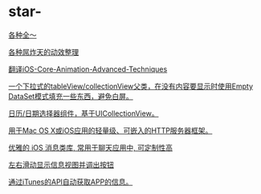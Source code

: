 # star-

<a href="https://github.com/sindresorhus/awesome">各种全～</a>

<a href="https://github.com/sxyx2008/awesome-ios-animation">各种屌炸天的动效整理</a>

<a href="https://github.com/AttackOnDobby/iOS-Core-Animation-Advanced-Techniques">翻译iOS-Core-Animation-Advanced-Techniques</a>

<a href="https://github.com/dzenbot/DZNEmptyDataSet">一个下拉式的tableView/collectionView父类，在没有内容要显示时使用Empty DataSet模式填充一些东西，避免白屏。</a>

<a href="https://github.com/jivesoftware/PDTSimpleCalendar">日历/日期选择器组件，基于UICollectionView。</a>

<a href="https://github.com/robbiehanson/CocoaHTTPServer">用于Mac OS X或iOS应用的轻量级、可嵌入的HTTP服务器框架。</a>

<a href="https://github.com/jessesquires/JSQMessagesViewController">优雅的 iOS 消息类库, 常用于聊天应用中, 可定制性高</a>

<a href="https://github.com/CEWendel/SWTableViewCell">左右滑动显示信息视图并调出按钮</a>

<a href="https://github.com/JanC/TAPromotee">通过iTunes的API自动获取APP的信息。</a>
